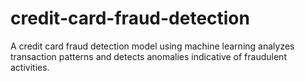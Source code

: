 # credit-card-fraud-detection
A credit card fraud detection model using machine learning analyzes transaction patterns and detects anomalies indicative of fraudulent activities. 
